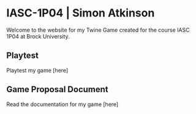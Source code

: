 # IASC-1P04 | Simon Atkinson
Welcome to the website for my Twine Game created for the course IASC 1P04 at Brock University.

## Playtest

Playtest my game [here]

## Game Proposal Document

Read the documentation for my game [here]

